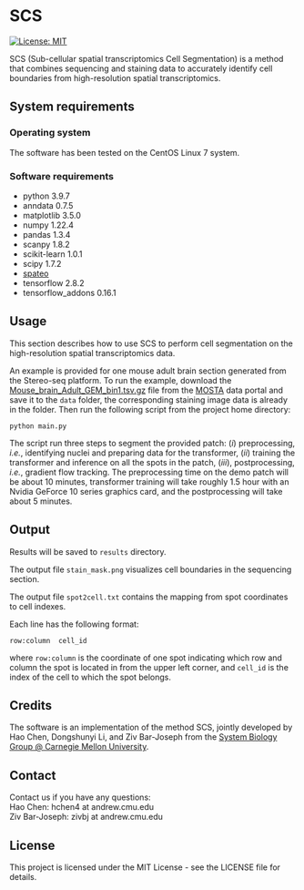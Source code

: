 # SCS
[![License: MIT](https://img.shields.io/badge/License-MIT-yellow.svg)](https://opensource.org/licenses/MIT)

SCS (Sub-cellular spatial transcriptomics Cell Segmentation) is a method that combines sequencing and staining data to accurately identify cell boundaries from high-resolution spatial transcriptomics.

## System requirements
### Operating system
The software has been tested on the CentOS Linux 7 system.

### Software requirements
- python 3.9.7</br>
- anndata 0.7.5</br>
- matplotlib 3.5.0</br>
- numpy 1.22.4</br>
- pandas 1.3.4</br>
- scanpy 1.8.2</br>
- scikit-learn 1.0.1</br>
- scipy 1.7.2</br>
- [spateo](https://spateo-release.readthedocs.io/en/latest/installation.html)
- tensorflow 2.8.2</br>
- tensorflow_addons 0.16.1</br>

## Usage
This section describes how to use SCS to perform cell segmentation on the high-resolution spatial transcriptomics data.

An example is provided for one mouse adult brain section generated from the Stereo-seq platform. To run the example, download the [Mouse_brain_Adult_GEM_bin1.tsv.gz](https://ftp.cngb.org/pub/SciRAID/stomics/STDS0000058/Bin1_matrix/Mouse_brain_Adult_GEM_bin1.tsv.gz) file from the [MOSTA](https://db.cngb.org/stomics/mosta/download.html) data portal and save it to the `data` folder, the corresponding staining image data is already in the folder. Then run the following script from the project home directory:
```
python main.py
```

The script run three steps to segment the provided patch: (*i*) preprocessing, *i.e.*, identifying nuclei and preparing data for the transformer, (*ii*) training the transformer and inference on all the spots in the patch, (*iii*), postprocessing, *i.e.*, gradient flow tracking. The preprocessing time on the demo patch will be about 10 minutes, transformer training will take roughly 1.5 hour with an Nvidia GeForce 10 series graphics card, and the postprocessing will take about 5 minutes.

## Output
Results will be saved to `results` directory.

The output file `stain_mask.png` visualizes cell boundaries in the sequencing section.

The output file `spot2cell.txt` contains the mapping from spot coordinates to cell indexes.

Each line has the following format:
```
row:column  cell_id
```
where `row:column` is the coordinate of one spot indicating which row and column the spot is located in from the upper left corner, and `cell_id` is the index of the cell to which the spot belongs.

## Credits
The software is an implementation of the method SCS, jointly developed by Hao Chen, Dongshunyi Li, and Ziv Bar-Joseph from the [System Biology Group @ Carnegie Mellon University](http://sb.cs.cmu.edu/).

## Contact
Contact us if you have any questions:</br>
Hao Chen: hchen4 at andrew.cmu.edu</br>
Ziv Bar-Joseph: zivbj at andrew.cmu.edu</br>

## License
This project is licensed under the MIT License - see the LICENSE file for details.

